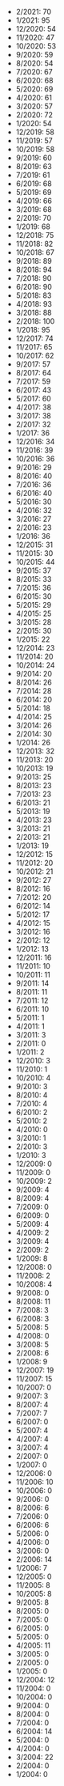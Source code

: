 *  2/2021: 70
*  1/2021: 95
*  12/2020: 54
*  11/2020: 47
*  10/2020: 53
*  9/2020: 59
*  8/2020: 54
*  7/2020: 67
*  6/2020: 68
*  5/2020: 69
*  4/2020: 61
*  3/2020: 57
*  2/2020: 72
*  1/2020: 54
*  12/2019: 58
*  11/2019: 57
*  10/2019: 58
*  9/2019: 60
*  8/2019: 63
*  7/2019: 61
*  6/2019: 68
*  5/2019: 69
*  4/2019: 66
*  3/2019: 68
*  2/2019: 70
*  1/2019: 68
*  12/2018: 75
*  11/2018: 82
*  10/2018: 67
*  9/2018: 89
*  8/2018: 94
*  7/2018: 90
*  6/2018: 90
*  5/2018: 83
*  4/2018: 93
*  3/2018: 88
*  2/2018: 100
*  1/2018: 95
*  12/2017: 74
*  11/2017: 65
*  10/2017: 62
*  9/2017: 57
*  8/2017: 64
*  7/2017: 59
*  6/2017: 43
*  5/2017: 60
*  4/2017: 38
*  3/2017: 38
*  2/2017: 32
*  1/2017: 36
*  12/2016: 34
*  11/2016: 39
*  10/2016: 36
*  9/2016: 29
*  8/2016: 40
*  7/2016: 36
*  6/2016: 40
*  5/2016: 30
*  4/2016: 32
*  3/2016: 27
*  2/2016: 23
*  1/2016: 36
*  12/2015: 31
*  11/2015: 30
*  10/2015: 44
*  9/2015: 37
*  8/2015: 33
*  7/2015: 36
*  6/2015: 30
*  5/2015: 29
*  4/2015: 25
*  3/2015: 28
*  2/2015: 30
*  1/2015: 22
*  12/2014: 23
*  11/2014: 20
*  10/2014: 24
*  9/2014: 20
*  8/2014: 26
*  7/2014: 28
*  6/2014: 20
*  5/2014: 18
*  4/2014: 25
*  3/2014: 26
*  2/2014: 30
*  1/2014: 26
*  12/2013: 32
*  11/2013: 20
*  10/2013: 19
*  9/2013: 25
*  8/2013: 23
*  7/2013: 23
*  6/2013: 21
*  5/2013: 19
*  4/2013: 23
*  3/2013: 21
*  2/2013: 21
*  1/2013: 19
*  12/2012: 15
*  11/2012: 20
*  10/2012: 21
*  9/2012: 27
*  8/2012: 16
*  7/2012: 20
*  6/2012: 14
*  5/2012: 17
*  4/2012: 15
*  3/2012: 16
*  2/2012: 12
*  1/2012: 13
*  12/2011: 16
*  11/2011: 10
*  10/2011: 11
*  9/2011: 14
*  8/2011: 11
*  7/2011: 12
*  6/2011: 10
*  5/2011: 1
*  4/2011: 1
*  3/2011: 3
*  2/2011: 0
*  1/2011: 2
*  12/2010: 3
*  11/2010: 1
*  10/2010: 4
*  9/2010: 3
*  8/2010: 4
*  7/2010: 4
*  6/2010: 2
*  5/2010: 2
*  4/2010: 0
*  3/2010: 1
*  2/2010: 3
*  1/2010: 3
*  12/2009: 0
*  11/2009: 0
*  10/2009: 2
*  9/2009: 4
*  8/2009: 4
*  7/2009: 0
*  6/2009: 0
*  5/2009: 4
*  4/2009: 2
*  3/2009: 4
*  2/2009: 2
*  1/2009: 8
*  12/2008: 0
*  11/2008: 2
*  10/2008: 4
*  9/2008: 0
*  8/2008: 11
*  7/2008: 3
*  6/2008: 3
*  5/2008: 5
*  4/2008: 0
*  3/2008: 5
*  2/2008: 6
*  1/2008: 9
*  12/2007: 19
*  11/2007: 15
*  10/2007: 0
*  9/2007: 3
*  8/2007: 4
*  7/2007: 7
*  6/2007: 0
*  5/2007: 4
*  4/2007: 4
*  3/2007: 4
*  2/2007: 0
*  1/2007: 0
*  12/2006: 0
*  11/2006: 10
*  10/2006: 0
*  9/2006: 0
*  8/2006: 6
*  7/2006: 0
*  6/2006: 6
*  5/2006: 0
*  4/2006: 0
*  3/2006: 0
*  2/2006: 14
*  1/2006: 7
*  12/2005: 0
*  11/2005: 8
*  10/2005: 8
*  9/2005: 8
*  8/2005: 0
*  7/2005: 0
*  6/2005: 0
*  5/2005: 0
*  4/2005: 11
*  3/2005: 0
*  2/2005: 0
*  1/2005: 0
*  12/2004: 12
*  11/2004: 0
*  10/2004: 0
*  9/2004: 0
*  8/2004: 0
*  7/2004: 0
*  6/2004: 14
*  5/2004: 0
*  4/2004: 0
*  3/2004: 22
*  2/2004: 0
*  1/2004: 0